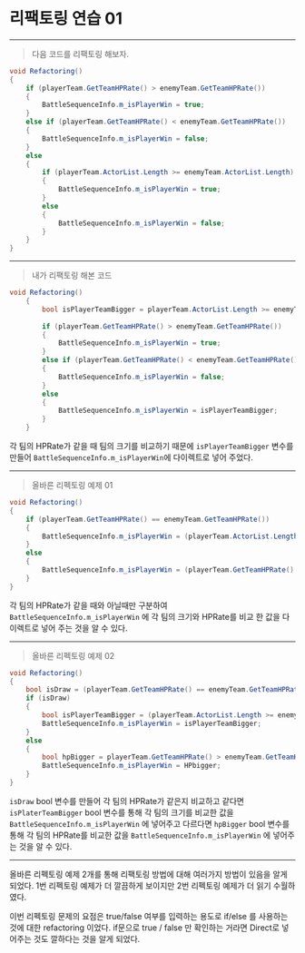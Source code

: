# 리팩토링 연습 01

---

> 다음 코드를 리팩토링 해보자.

```C#
void Refactoring()
{
    if (playerTeam.GetTeamHPRate() > enemyTeam.GetTeamHPRate())
    {
        BattleSequenceInfo.m_isPlayerWin = true;
    }
    else if (playerTeam.GetTeamHPRate() < enemyTeam.GetTeamHPRate())
    {
        BattleSequenceInfo.m_isPlayerWin = false;
    }
    else
    {
        if (playerTeam.ActorList.Length >= enemyTeam.ActorList.Length)
        {
            BattleSequenceInfo.m_isPlayerWin = true;
        }
        else
        {
            BattleSequenceInfo.m_isPlayerWin = false;
        }
    }
}
```

---

> 내가 리팩토링 해본 코드

```C#
void Refactoring()
    {
        bool isPlayerTeamBigger = playerTeam.ActorList.Length >= enemyTeam.ActorList.Length;
        
        if (playerTeam.GetTeamHPRate() > enemyTeam.GetTeamHPRate())
        {
            BattleSequenceInfo.m_isPlayerWin = true;
        }
        else if (playerTeam.GetTeamHPRate() < enemyTeam.GetTeamHPRate())
        {
            BattleSequenceInfo.m_isPlayerWin = false;
        }
        else
        {
            BattleSequenceInfo.m_isPlayerWin = isPlayerTeamBigger;
        }
    }
```

각 팀의 HPRate가 같을 때 팀의 크기를 비교하기 때문에 `isPlayerTeamBigger` 변수를 만들어
`BattleSequenceInfo.m_isPlayerWin`에 다이렉트로 넣어 주었다.

---

> 올바른 리펙토링 예제 01

```C#
void Refactoring()
{
    if (playerTeam.GetTeamHPRate() == enemyTeam.GetTeamHPRate()) 
    {
        BattleSequenceInfo.m_isPlayerWin = (playerTeam.ActorList.Length >= enemyTeam.ActorList.Length);
    } 
    else 
    {
        BattleSequenceInfo.m_isPlayerWin = (playerTeam.GetTeamHPRate() > enemyTeam.GetTeamHPRate());
    }
}
```

각 팀의 HPRate가 같을 때와 아닐때만 구분하여 `BattleSequenceInfo.m_isPlayerWin` 에 각 팀의 크기와 HPRate를 비교 한 값을 다이렉트로 넣어 주는 것을 알 수 있다.

---

> 올바른 리펙토링 예제 02

```C#
void Refactoring()
{
    bool isDraw = (playerTeam.GetTeamHPRate() == enemyTeam.GetTeamHPRate());
    if (isDraw) 
    {
        bool isPlayerTeamBigger = (playerTeam.ActorList.Length >= enemyTeam.ActorList.Length);
        BattleSequenceInfo.m_isPlayerWin = isPlayerTeamBigger;
    } 
    else 
    {
        bool hpBigger = playerTeam.GetTeamHPRate() > enemyTeam.GetTeamHPRate();
        BattleSequenceInfo.m_isPlayerWin = HPbigger;
    }
}
```

`isDraw` bool 변수를 만들어 각 팀의 HPRate가 같은지 비교하고
같다면 `isPlaterTeamBigger` bool 변수를 통해 각 팀의 크기를 비교한 값을 `BattleSequenceInfo.m_isPlayerWin` 에 넣어주고
다르다면 `hpBigger` bool 변수를 통해 각 팀의 HPRate를 비교한 값을 `BattleSequenceInfo.m_isPlayerWin` 에 넣어주는 것을 알 수 있다.

---

올바른 리펙토링 예제 2개를 통해 리팩토링 방법에 대해 여러가지 방법이 있음을 알게 되었다.
1번 리펙토링 예제가 더 깔끔하게 보이지만 2번 리펙토링 예제가 더 읽기 수월하였다.

이번 리펙토링 문제의 요점은 true/false 여부를 입력하는 용도로 if/else 를 사용하는 것에 대한 refactoring 이었다.
if문으로 true / false 만 확인하는 거라면 Direct로 넣어주는 것도 깔하다는 것을 알게 되었다.

